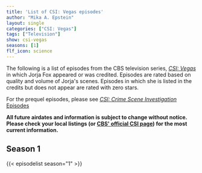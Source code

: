 ```yaml
---
title: 'List of CSI: Vegas episodes'
author: "Mika A. Epstein"
layout: single
categories: ["CSI: Vegas"]
tags: ["Television"]
show: csi-vegas
seasons: [1]
flf_icon: science
---
```


The following is a list of episodes from the CBS television series, _[CSI: Vegas](/library/actor/csi-vegas/)_ in which Jorja Fox appeared or was credited. Episodes are rated based on quality and volume of Jorja's scenes. Episodes in which she is listed in the credits but does not appear are rated with zero stars.

For the prequel episodes, please see [_CSI: Crime Scene Investigation_ Episodes](/library/actor/csi-episodes/)

**All future airdates and information is subject to change without notice. Please check your local listings (or [CBS' official CSI page](https://www.cbs.com/shows/csi-vegas/)) for the most current information.**

## Season 1

{{< episodelist season="1" >}}
